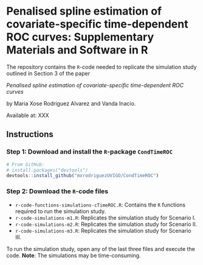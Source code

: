 # Penalised spline estimation of covariate-specific time-dependent ROC curves: Supplementary Materials and Software in R
The repository contains the `R`-code needed to replicate the simulation study outlined in Section 3 of the paper

   *Penalised spline estimation of covariate-specific time-dependent ROC curves*

by Maria Xose Rodriguez Alvarez and Vanda Inacio.

Available at: XXX

## Instructions
### Step 1: Download and install the `R`-package `CondTimeROC`
``` r
# From GitHub:
# install.packages("devtools")
devtools::install_github("mxrodriguezUVIGO/CondTimeROC")
```
### Step 2: Download the `R`-code files
 * `r-code-functions-simulations-cTimeROC.R`: Contains the `R` functions required to run the simulation study.
 * `r-code-simulations-m1.R`: Replicates the simulation study for Scenario I.
 * `r-code-simulations-m2.R`: Replicates the simulation study for Scenario II.
 * `r-code-simulations-m3.R`: Replicates the simulation study for Scenario III.

To run the simulation study, open any of the last three files and execute the code. **Note**: The simulations may be time-consuming.
